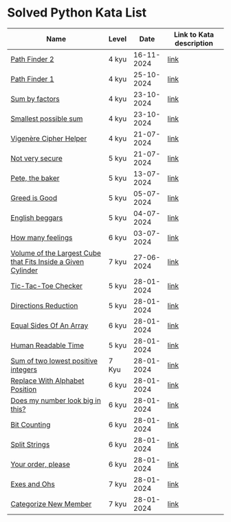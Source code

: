 # Solved Python Kata List

| Name                                                                                                                          | Level | Date       | Link to Kata description                                        |
|-------------------------------------------------------------------------------------------------------------------------------|-------|------------|-----------------------------------------------------------------|
| [Path Finder 2](/Python/PathFinder2.py)                                                                                       | 4 kyu | 16-11-2024 | [link](https://www.codewars.com/kata/57658bfa28ed87ecfa00058a/) |
| [Path Finder 1](/Python/PathFinder1.py)                                                                                       | 4 kyu | 25-10-2024 | [link](https://www.codewars.com/kata/5765870e190b1472ec0022a2/) |
| [Sum by factors](/Python/SumByFactors.py)                                                                                     | 4 kyu | 23-10-2024 | [link](https://www.codewars.com/kata/54d496788776e49e6b00052f/) |
| [Smallest possible sum](/Python/SmallestPossibleSum.py)                                                                       | 4 kyu | 23-10-2024 | [link](https://www.codewars.com/kata/52f677797c461daaf7000740)  |
| [Vigenère Cipher Helper](/Python/VigenereCipherHelper.py)                                                                     | 4 kyu | 21-07-2024 | [link](https://www.codewars.com/kata/52d1bd3694d26f8d6e0000d3)  |
| [Not very secure](/Python/NotVerySecure.py)                                                                                   | 5 kyu | 21-07-2024 | [link](https://www.codewars.com/kata/526dbd6c8c0eb53254000110)  |
| [Pete, the baker](/Python/PeteTheBaker.py)                                                                                    | 5 kyu | 13-07-2024 | [link](https://www.codewars.com/kata/525c65e51bf619685c000059)  |
| [Greed is Good](/Python/GreedIsGood.py)                                                                                       | 5 kyu | 05-07-2024 | [link](https://www.codewars.com/kata/5270d0d18625160ada0000e4)  |
| [English beggars](/Python/EnglishBeggars.py)                                                                                  | 5 kyu | 04-07-2024 | [link](https://www.codewars.com/kata/59590976838112bfea0000fa)  |
| [How many feelings](/Python/HowManyFeelings.py)                                                                               | 6 kyu | 03-07-2024 | [link](https://www.codewars.com/kata/5a33ec23ee1aaebecf000130)  |
| [Volume of the Largest Cube that Fits Inside a Given Cylinder](/Python/VolumeOfTheLargestCubeThatFitsInsideAGivenCylinder.py) | 7 kyu | 27-06-2024 | [link](https://www.codewars.com/kata/581e09652228a337c20001ac)  |
| [Tic-Tac-Toe Checker](/Python/TicTacToeChecker.py)                                                                            | 5 kyu | 28-01-2024 | [link](https://www.codewars.com/kata/525caa5c1bf619d28c000335)  |
| [Directions Reduction](/Python/DirectionsReduction.py)                                                                        | 5 kyu | 28-01-2024 | [link](https://www.codewars.com/kata/550f22f4d758534c1100025a)  |
| [Equal Sides Of An Array](/Python/EqualSidesOfAnArray.py)                                                                     | 6 kyu | 28-01-2024 | [link](https://www.codewars.com/kata/5679aa472b8f57fb8c000047)  |
| [Human Readable Time](/Python/HumanReadableTime.py)                                                                           | 5 kyu | 28-01-2024 | [link](https://www.codewars.com/kata/52685f7382004e774f0001f7)  |
| [Sum of two lowest positive integers](/Python/SumOfTwoLowestPositiveIntegers.py)                                              | 7 Kyu | 28-01-2024 | [link](https://www.codewars.com/kata/558fc85d8fd1938afb000014)  |
| [Replace With Alphabet Position](/Python/ReplaceWithAlphabetPosition.py)                                                      | 6 kyu | 28-01-2024 | [link](https://www.codewars.com/kata/546f922b54af40e1e90001da)  |
| [Does my number look big in this?](/Python/DoesMyNumberLookBigInThis.py)                                                      | 6 kyu | 28-01-2024 | [link](https://www.codewars.com/kata/5287e858c6b5a9678200083c)  |
| [Bit Counting](/Python/BitCounting.py)                                                                                        | 6 kyu | 28-01-2024 | [link](https://www.codewars.com/kata/526571aae218b8ee490006f4)  |
| [Split Strings](/Python/SplitStrings.py)                                                                                      | 6 kyu | 28-01-2024 | [link](https://www.codewars.com/kata/515de9ae9dcfc28eb6000001)  |
| [Your order, please](/Python/YourOrderPlease.py)                                                                              | 6 kyu | 28-01-2024 | [link](https://www.codewars.com/kata/55c45be3b2079eccff00010f)  |
| [Exes and Ohs](/Python/ExesAndOhs.py)                                                                                         | 7 kyu | 28-01-2024 | [link](https://www.codewars.com/kata/55908aad6620c066bc00002a)  |
| [Categorize New Member](/Python/CategorizeNewMember.py)                                                                       | 7 kyu | 28-01-2024 | [link](https://www.codewars.com/kata/5502c9e7b3216ec63c0001aa)  |